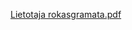 [Lietotaja rokasgramata.pdf](https://github.com/milenashin/zombie-shooter/files/14453096/Lietotaja.rokasgramata.pdf)
